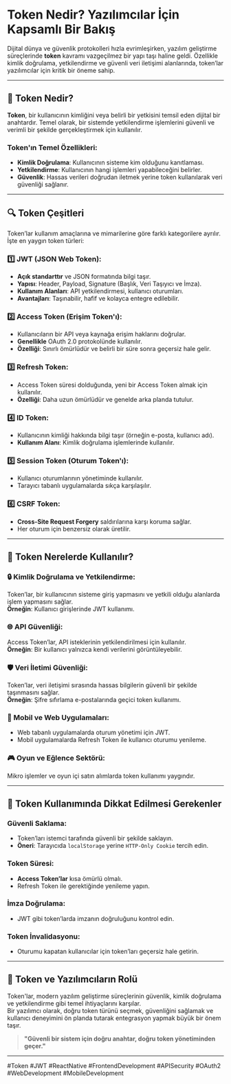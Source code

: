 # Token Nedir? Yazılımcılar İçin Kapsamlı Bir Bakış

Dijital dünya ve güvenlik protokolleri hızla evrimleşirken, yazılım geliştirme süreçlerinde **token** kavramı vazgeçilmez bir yapı taşı haline geldi. Özellikle kimlik doğrulama, yetkilendirme ve güvenli veri iletişimi alanlarında, token’lar yazılımcılar için kritik bir öneme sahip.

---

## 🎯 Token Nedir?

**Token**, bir kullanıcının kimliğini veya belirli bir yetkisini temsil eden dijital bir anahtardır. Temel olarak, bir sistemde yetkilendirme işlemlerini güvenli ve verimli bir şekilde gerçekleştirmek için kullanılır.

### Token'ın Temel Özellikleri:

- **Kimlik Doğrulama**: Kullanıcının sisteme kim olduğunu kanıtlaması.
- **Yetkilendirme**: Kullanıcının hangi işlemleri yapabileceğini belirler.
- **Güvenlik**: Hassas verileri doğrudan iletmek yerine token kullanılarak veri güvenliği sağlanır.

---

## 🔍 Token Çeşitleri

Token’lar kullanım amaçlarına ve mimarilerine göre farklı kategorilere ayrılır. İşte en yaygın token türleri:

### 1️⃣ JWT (JSON Web Token):

- **Açık standarttır** ve JSON formatında bilgi taşır.
- **Yapısı**: Header, Payload, Signature (Başlık, Veri Taşıyıcı ve İmza).
- **Kullanım Alanları**: API yetkilendirmesi, kullanıcı oturumları.
- **Avantajları**: Taşınabilir, hafif ve kolayca entegre edilebilir.

### 2️⃣ Access Token (Erişim Token'ı):

- Kullanıcıların bir API veya kaynağa erişim haklarını doğrular.
- **Genellikle** OAuth 2.0 protokolünde kullanılır.
- **Özelliği**: Sınırlı ömürlüdür ve belirli bir süre sonra geçersiz hale gelir.

### 3️⃣ Refresh Token:

- Access Token süresi dolduğunda, yeni bir Access Token almak için kullanılır.
- **Özelliği**: Daha uzun ömürlüdür ve genelde arka planda tutulur.

### 4️⃣ ID Token:

- Kullanıcının kimliği hakkında bilgi taşır (örneğin e-posta, kullanıcı adı).
- **Kullanım Alanı**: Kimlik doğrulama işlemlerinde kullanılır.

### 5️⃣ Session Token (Oturum Token'ı):

- Kullanıcı oturumlarının yönetiminde kullanılır.
- Tarayıcı tabanlı uygulamalarda sıkça karşılaşılır.

### 6️⃣ CSRF Token:

- **Cross-Site Request Forgery** saldırılarına karşı koruma sağlar.
- Her oturum için benzersiz olarak üretilir.

---

## 🚀 Token Nerelerde Kullanılır?

### 🔒 Kimlik Doğrulama ve Yetkilendirme:

Token’lar, bir kullanıcının sisteme giriş yapmasını ve yetkili olduğu alanlarda işlem yapmasını sağlar.  
**Örneğin**: Kullanıcı girişlerinde JWT kullanımı.

### 🌐 API Güvenliği:

Access Token’lar, API isteklerinin yetkilendirilmesi için kullanılır.  
**Örneğin**: Bir kullanıcı yalnızca kendi verilerini görüntüleyebilir.

### 🛡️ Veri İletimi Güvenliği:

Token’lar, veri iletişimi sırasında hassas bilgilerin güvenli bir şekilde taşınmasını sağlar.  
**Örneğin**: Şifre sıfırlama e-postalarında geçici token kullanımı.

### 📱 Mobil ve Web Uygulamaları:

- Web tabanlı uygulamalarda oturum yönetimi için JWT.
- Mobil uygulamalarda Refresh Token ile kullanıcı oturumu yenileme.

### 🎮 Oyun ve Eğlence Sektörü:

Mikro işlemler ve oyun içi satın alımlarda token kullanımı yaygındır.

---

## 🔑 Token Kullanımında Dikkat Edilmesi Gerekenler

### Güvenli Saklama:

- Token’ları istemci tarafında güvenli bir şekilde saklayın.
- **Öneri**: Tarayıcıda `localStorage` yerine `HTTP-Only Cookie` tercih edin.

### Token Süresi:

- **Access Token’lar** kısa ömürlü olmalı.
- Refresh Token ile gerektiğinde yenileme yapın.

### İmza Doğrulama:

- JWT gibi token’larda imzanın doğruluğunu kontrol edin.

### Token İnvalidasyonu:

- Oturumu kapatan kullanıcılar için token’ları geçersiz hale getirin.

---

## 🏁 Token ve Yazılımcıların Rolü

Token'lar, modern yazılım geliştirme süreçlerinin güvenlik, kimlik doğrulama ve yetkilendirme gibi temel ihtiyaçlarını karşılar.  
Bir yazılımcı olarak, doğru token türünü seçmek, güvenliğini sağlamak ve kullanıcı deneyimini ön planda tutarak entegrasyon yapmak büyük bir önem taşır.

> **"Güvenli bir sistem için doğru anahtar, doğru token yönetiminden geçer."**

---

#Token #JWT #ReactNative #FrontendDevelopment #APISecurity #OAuth2 #WebDevelopment #MobileDevelopment
